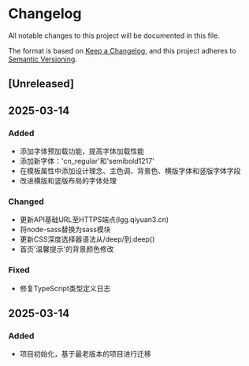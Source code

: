 # Changelog

All notable changes to this project will be documented in this file.

The format is based on [Keep a Changelog](https://keepachangelog.com/en/1.0.0/),
and this project adheres to [Semantic Versioning](https://semver.org/spec/v2.0.0.html).

## [Unreleased]

## 2025-03-14

### Added
- 添加字体预加载功能，提高字体加载性能
- 添加新字体：'cn_regular'和'semibold1217'
- 在模板属性中添加设计理念、主色调、背景色、横版字体和竖版字体字段
- 改进横版和竖版布局的字体处理

### Changed
- 更新API基础URL至HTTPS端点(lgg.qiyuan3.cn)
- 将node-sass替换为sass模块
- 更新CSS深度选择器语法从/deep/到:deep()
- 首页'温馨提示'的背景颜色修改

### Fixed
- 修复TypeScript类型定义日志

## 2025-03-14
### Added
- 项目初始化，基于最老版本的项目进行迁移